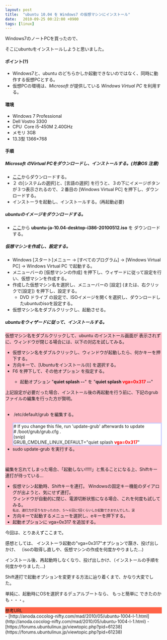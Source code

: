 ```yaml
---
layout: post
title:  "ubuntu 10.04 を Windows7 の仮想マシンにインストール"
date:   2010-09-25 00:22:00 +0900
tags: [linux]
---
```

Windows7のノートPCを買ったので、

そこにubuntuをインストールしようと思いました。

#### ポイント(?)

 - Windows7と、ubuntu のどちらかしか起動できないのではなく、同時に動作する仮想PCとする。
 - 仮想PCの環境は、<i>Microsoft</i> が提供している <i>Windows Virtual PC</i> を利用する。

#### 環境

 - Windows 7 Professional
 - Dell Vostro 3300
 - CPU&nbsp; Core i5-450M 2.40GHz
 - メモリ 3GB
 -  13.3型 1366×768

#### 手順

##### <i>Microsoft</i> のVirtual PCをダウンロードし、インストールする。(対象OS 注意)

 - [ここ](http://www.microsoft.com/japan/windows/virtual-pc/download.aspx)からダウンロードする。
 - ２ の[システムの選択]と、[言語の選択] を行うと、３の下にイメージボタンが３つ表示されるので、２番目の [Windows Virtual PC] を押下し、ダウンロードする。
 - インストーラを起動し、インストールする。(再起動必要)

##### ubuntuのイメージをダウンロードする。
 - [ここ](http://www.ubuntulinux.jp/products/JA-Localized/download)から <b>ubuntu-ja-10.04-desktop-i386-20100512.iso</b> を
ダウンロードする。

##### 仮想マシンを作成し、設定する。
 - Windows [スタート]メニュー → [すべてのプログラム] → [Windows Virtual PC] → Windows Virtual PC で起動する。
 - メニューバーの [仮想マシンの作成] を押下し、ウィザードに従って設定を行い、仮想マシンを作成する。
 - 作成した仮想マシン名を選択し、メニューバーの [設定] (または、右クリックで[設定]) を押下し、設定する。
   - DVD ドライブ の設定で、ISOイメージを開くを選択し、ダウンロードしたubuntuのisoを設定する。
 - 仮想マシン名をダブルクリックし、起動させる。

##### ubuntuをウィザードに従って、インストールする。

<div style="background-color: pink;">
  仮想マシン名をダブルクリックして、ubuntu のインストール画面が 表示されずに、ウィンドウが閉じる場合には、以下の対応を試してみる。<br />

  <ul>
    <li>仮想マシン名をダブルクリックし、ウィンドウが起動したら、何かキーを押下する。</li>
    <li>方向キーで、[Ubuntuをインストール(I)] を選択する。</li>
    <li>F6 を押下して、その他オプション を指定する。</li>
      <ul>
        <li>起動オプション "<b>quiet splash --</b>" を "<b>quiet splash<span style="color: red;"> vga=0x317</span> --</b>"</li>
      </ul>
  </ul>

  上記設定が必要だった場合、インストール後の再起動を行う前に、下記のgrubファイルの編集を行った方が賢明。<br />
  <br />

  <ul>
    <li>&nbsp;/etc/default/grub を編集する。 <br /><br />
    <div style="background-color: white; border: medium solid rgb(204, 204, 255);"># If you change this file, run 'update-grub' afterwards to update<br />
# /boot/grub/grub.cfg .<br />
(snip)<br />
GRUB_CMDLINE_LINUX_DEFAULT="quiet splash <b style="color: red;">vga=0x317</b>"</div></li>
    <li> sudo update-grub を実行する。</li>
  </ul><br />


  編集を忘れてしまった場合、「起動しない!!!!!」と焦ることになる上、Shiftキー連打が待っている…<br />

  <ul>
    <li>仮想マシン起動時、Shiftキーを連打。 Windowsの固定キー機能のダイアログが出ようと、気にせず連打。<br />
        ウィンドウが自動的に閉じ、電源切断状態になる場合、これを何度も試してみる。</li>
        <span style="font-size: x-small;">私は、連打力が足りなかったのか、５～６回に1回くらいしか起動できませんでした。涙</span>
    <li>方向キーで起動するメニューを選択し、eキーを押下する。</li>
    <li>起動オプションに vga=0x317 を追加する。</li>
  </ul>
</div>

今回は、とりあえずここまで。<br />


感想としては、 インストーラ起動の"vga=0x317"オプションで躓き、投げ出しかけ、
（isoの取得し直しや、仮想マシンの作成を何度かやりました…)


インストール後、再起動時しなくなり、投げ出しかけ、（インストールの手順を何度かやりました…)

Shift連打で起動オプションを変更する方法に辿り着くまで、かなり大変でした。

単純に、起動時にOSを選択するデュアルブートなら、
もっと簡単に できたのかも・・・。

<div style="background-color: tomato;">参考URL</div>
 - [http://anoda.cocolog-nifty.com/mad/2010/05/ubuntu-1004-l-1.html](http://anoda.cocolog-nifty.com/mad/2010/05/ubuntu-1004-l-1.html)
 - [https://forums.ubuntulinux.jp/viewtopic.php?pid=61238](https://forums.ubuntulinux.jp/viewtopic.php?pid=61238)
